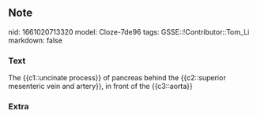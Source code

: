 ## Note
nid: 1661020713320
model: Cloze-7de96
tags: GSSE::!Contributor::Tom_Li
markdown: false

### Text
<div>
  The {{c1::uncinate process}} of pancreas behind the
  {{c2::superior mesenteric vein and artery}}, in front of the
  {{c3::aorta}}
</div>

### Extra

